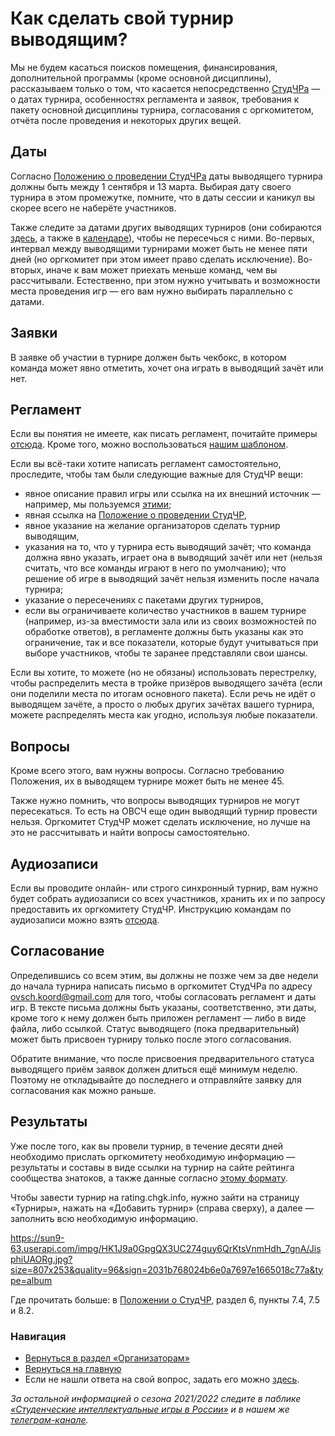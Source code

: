 # Как сделать свой турнир выводящим?

Мы не будем касаться поисков помещения, финансирования, дополнительной программы (кроме основной дисциплины), рассказываем только о том, что касается непосредственно [СтудЧРа](https://vk.com/@chgk_student-for-newcomers?anchor=chto-eto-voobsche-takoe-studchr) — о датах турнира, особенностях регламента и заявок, требования к пакету основной дисциплины турнира, согласования с оргкомитетом, отчёта после проведения и некоторых других вещей.

## Даты

Согласно [Положению о проведении СтудЧРа](https://drive.google.com/file/d/1lR2C7aNHXHWPObhUpCpwTlyPojrEDyMj/view) даты выводящего турнира должны быть между 1 сентября и 13 марта. Выбирая дату своего турнира в этом промежутке, помните, что в даты сессии и каникул вы скорее всего не наберёте участников.

Также следите за датами других выводящих турниров (они собираются [здесь](https://vk.com/topic-99683830_48238299), а также в [календаре](https://vk.com/@chgk_student-kalendar)), чтобы не пересечься с ними. Во-первых, интервал между выводящими турнирами может быть не менее пяти дней (но оргкомитет при этом имеет право сделать исключение). Во-вторых, иначе к вам может приехать меньше команд, чем вы рассчитывали. Естественно, при этом нужно учитывать и возможности места проведения игр — его вам нужно выбирать параллельно с датами.

## Заявки

В заявке об участии в турнире должен быть чекбокс, в котором команда может явно отметить, хочет она играть в выводящий зачёт или нет. 

## Регламент

Если вы понятия не имеете, как писать регламент, почитайте примеры [отсюда](https://vk.com/topic-99683830_48238299). Кроме того, можно воспользоваться [нашим шаблоном](https://docs.google.com/document/d/1zKi2aEArYb3ni8DZLPoH1W8vLqQK6SHPxkQQ0AgzRxM/edit#).

Если вы всё-таки хотите написать регламент самостоятельно, проследите, чтобы там были следующие важные для СтудЧР вещи:

- явное описание правил игры или ссылка на их внешний источник — например, мы пользуемся [этими](https://docs.google.com/document/d/1GiENUSv1CQpiWEg81IfWx_5O8kMDOr0w4zUreYm4z0c/edit#heading=h.7zreophczjb6);
- явная ссылка на [Положение о проведении СтудЧР](https://drive.google.com/file/d/1lR2C7aNHXHWPObhUpCpwTlyPojrEDyMj/view),
- явное указание на желание организаторов сделать турнир выводящим,
- указания на то, что у турнира есть выводящий зачёт; что команда должна явно указать, играет она в выводящий зачёт или нет (нельзя считать, что все команды играют в него по умолчанию); что решение об игре в выводящий зачёт нельзя изменить после начала турнира;
- указание о пересечениях с пакетами других турниров,
- если вы ограничиваете количество участников в вашем турнире (например, из-за вместимости зала или из своих возможностей по обработке ответов), в регламенте должны быть указаны как это ограничение, так и все показатели, которые будут учитываться при выборе участников, чтобы те заранее представляли свои шансы.

Если вы хотите, то можете (но не обязаны) использовать перестрелку, чтобы распределить места в тройке призёров выводящего зачёта (если они поделили места по итогам основного пакета). Если речь не идёт о выводящем зачёте, а просто о любых других зачётах вашего турнира, можете распределять места как угодно, используя любые показатели.

## Вопросы

Кроме всего этого, вам нужны вопросы. Согласно требованию Положения, их в выводящем турнире может быть не менее 45.

Также нужно помнить, что вопросы выводящих турниров не могут пересекаться. То есть на ОВСЧ еще один выводящий турнир провести нельзя. Оргкомитет СтудЧР может сделать исключение, но лучше на это не рассчитывать и найти вопросы самостоятельно.

## Аудиозаписи

Если вы проводите онлайн- или строго синхронный турнир, вам нужно будет собрать аудиозаписи со всех участников, хранить их и по запросу предоставить их оргкомитету СтудЧР. Инструкцию командам по аудиозаписи можно взять [отсюда](https://docs.google.com/document/d/e/2PACX-1vQR0CyG6D1gyffJf5YTO9H-aqz3YrhN4T0G2-5h6GHRA0VLhywIb0HexW-RZmBJYZqNqOG-AWOf9hcF/pub).

## Согласование

Определившись со всем этим, вы должны не позже чем за две недели до начала турнира написать письмо в оргкомитет СтудЧРа по адресу ovsch.koord@gmail.com для того, чтобы согласовать регламент и даты игр. В тексте письма должны быть указаны, соответственно, эти даты, кроме того к нему должен быть приложен регламент — либо в виде файла, либо ссылкой. Статус выводящего (пока предварительный) может быть присвоен турниру только после этого согласования.

Обратите внимание, что после присвоения предварительного статуса выводящего приём заявок должен длиться ещё минимум неделю. Поэтому не откладывайте до последнего и отправляйте заявку для согласования как можно раньше.

## Результаты

Уже после того, как вы провели турнир, в течение десяти дней необходимо прислать оргкомитету необходимую информацию — результаты и составы в виде ссылки на турнир на сайте рейтинга сообщества знатоков, а также данные согласно [этому формату](https://drive.google.com/file/d/1OeMFImi5HDBo8FbIbsR0frWo12QD60I7/view).

Чтобы завести турнир на rating.chgk.info, нужно зайти на страницу «Турниры», нажать на «Добавить турнир» (справа сверху), а далее — заполнить всю необходимую информацию.

https://sun9-63.userapi.com/impg/HK1J9a0GpgQX3UC274guy6QrKtsVnmHdh_7gnA/JisphiUAORg.jpg?size=807x253&quality=96&sign=2031b768024b6e0a7697e1665018c77a&type=album

Где прочитать больше: в [Положении о СтудЧР](https://drive.google.com/file/d/1lR2C7aNHXHWPObhUpCpwTlyPojrEDyMj/view), раздел 6, пункты 7.4, 7.5 и 8.2.

### Навигация

- [Вернуться в раздел «Организаторам»]()
- [Вернуться на главную](https://vk.com/@chgk_student-studchr-faq)
- Если не нашли ответа на свой вопрос, задать его можно [здесь](https://vk.com/topic-99683830_42237587).

*За остальной информацией о сезона 2021/2022 следите в паблике [«Студенческие интеллектуальные игры в России»](https://vk.com/chgk_student) и в нашем же [телеграм-канале](https://t.me/chgk_student_ru).*
